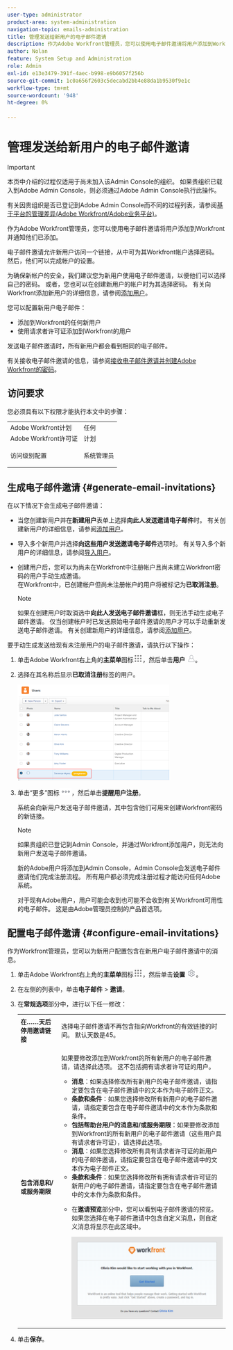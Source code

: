 ```yaml
---
user-type: administrator
product-area: system-administration
navigation-topic: emails-administration
title: 管理发送给新用户的电子邮件邀请
description: 作为Adobe Workfront管理员，您可以使用电子邮件邀请将用户添加到Workfront并通知他们已添加。
author: Nolan
feature: System Setup and Administration
role: Admin
exl-id: e13e3479-391f-4aec-b998-e9b6057f256b
source-git-commit: 1c0a656f2603c5decabd2bb4e88da1b9530f9e1c
workflow-type: tm+mt
source-wordcount: '948'
ht-degree: 0%

---
```


# 管理发送给新用户的电子邮件邀请

<!--
<p data-mc-conditions="QuicksilverOrClassic.Draft mode">*** DON'T DELETE, DRAFT OR HIDE THIS ARTICLE. IT IS LINKED TO THE PRODUCT, THROUGH THE CONTEXT SENSITIVE HELP LINKS. **</p>
-->

>[!IMPORTANT]
>
>本页中介绍的过程仅适用于尚未加入该Admin Console的组织。 如果贵组织已载入到Adobe Admin Console，则必须通过Adobe Admin Console执行此操作。
>
>有关因贵组织是否已登记到Adobe Admin Console而不同的过程列表，请参阅[基于平台的管理差异(Adobe Workfront/Adobe业务平台)](../../../administration-and-setup/get-started-wf-administration/actions-in-admin-console.md)。

作为Adobe Workfront管理员，您可以使用电子邮件邀请将用户添加到Workfront并通知他们已添加。

电子邮件邀请允许新用户访问一个链接，从中可为其Workfront帐户选择密码。 然后，他们可以完成帐户的设置。

为确保新帐户的安全，我们建议您为新用户使用电子邮件邀请，以便他们可以选择自己的密码。 或者，您也可以在创建新用户的帐户时为其选择密码。 有关向Workfront添加新用户的详细信息，请参阅[添加用户](../../../administration-and-setup/add-users/create-and-manage-users/add-users.md)。

您可以配置新用户电子邮件：

* 添加到Workfront的任何新用户
* 使用请求者许可证添加到Workfront的用户

发送电子邮件邀请时，所有新用户都会看到相同的电子邮件。

有关接收电子邮件邀请的信息，请参阅[接收电子邮件邀请并创建Adobe Workfront的密码](../../../workfront-basics/manage-your-account-and-profile/managing-your-workfront-account/receive-email-invitations.md)。

## 访问要求

您必须具有以下权限才能执行本文中的步骤：

<table style="table-layout:auto"> 
 <col> 
 <col> 
 <tbody> 
  <tr> 
   <td role="rowheader">Adobe Workfront计划</td> 
   <td>任何</td> 
  </tr> 
  <tr> 
   <td role="rowheader">Adobe Workfront许可证</td> 
   <td>计划</td> 
  </tr> 
  <tr> 
   <td role="rowheader">访问级别配置</td> 
   <td> <p>系统管理员</p> </td> 
  </tr> 
 </tbody> 
</table>

## 生成电子邮件邀请 {#generate-email-invitations}

在以下情况下会生成电子邮件邀请：

* 当您创建新用户并在&#x200B;**新建用户**&#x200B;表单上选择&#x200B;**向此人发送邀请电子邮件**&#x200B;时。 有关创建新用户的详细信息，请参阅[添加用户](../../../administration-and-setup/add-users/create-and-manage-users/add-users.md)。
* 导入多个新用户并选择&#x200B;**向这些用户发送邀请电子邮件**&#x200B;选项时。 有关导入多个新用户的详细信息，请参阅[导入用户](../../../administration-and-setup/add-users/create-and-manage-users/import-users.md)。
* 创建用户后，您可以为尚未在Workfront中注册帐户且尚未建立Workfront密码的用户手动生成邀请。\
  在Workfront中，已创建帐户但尚未注册帐户的用户将被标记为&#x200B;**已取消注册**。

  >[!NOTE]
  >
  >如果在创建用户时取消选中&#x200B;**向此人发送电子邮件邀请**&#x200B;框，则无法手动生成电子邮件邀请。 仅当创建帐户时已发送原始电子邮件邀请的用户才可以手动重新发送电子邮件邀请。 有关创建新用户的详细信息，请参阅[添加用户](../../../administration-and-setup/add-users/create-and-manage-users/add-users.md)。

要手动生成发送给现有未注册用户的电子邮件邀请，请执行以下操作：

1. 单击Adobe Workfront右上角的&#x200B;**主菜单**&#x200B;图标![](assets/main-menu-icon.png)，然后单击&#x200B;**用户** ![](assets/users-icon-in-main-menu.png)。
1. 选择在其名称后显示&#x200B;**已取消注册**&#x200B;标签的用户。

   ![](assets/unreg-user-qs-350x221.png)

1. 单击“更多”图标![](assets/more-icon.png)，然后单击&#x200B;**提醒用户注册**。

   系统会向新用户发送电子邮件邀请，其中包含他们可用来创建Workfront密码的新链接。

   >[!NOTE]
   >
   >如果贵组织已登记到Admin Console，并通过Workfront添加用户，则无法向新用户发送电子邮件邀请。
   >
   >新的Adobe用户将添加到Admin Console，Admin Console会发送电子邮件邀请他们完成注册流程。 所有用户都必须完成注册过程才能访问任何Adobe系统。
   >
   >对于现有Adobe用户，用户可能会收到也可能不会收到有关Workfront可用性的电子邮件。 这是由Adobe管理员控制的产品首选项。

## 配置电子邮件邀请 {#configure-email-invitations}

作为Workfront管理员，您可以为新用户配置包含在新用户电子邮件邀请中的消息。

1. 单击Adobe Workfront右上角的&#x200B;**主菜单**&#x200B;图标![](assets/main-menu-icon.png)，然后单击&#x200B;**设置** ![](assets/gear-icon-settings.png)。

1. 在左侧的列表中，单击&#x200B;**电子邮件** > **邀请**。

1. 在&#x200B;**常规选项**&#x200B;部分中，进行以下任一修改：

   <table style="table-layout:auto"> 
    <col> 
    <col> 
    <tbody> 
     <tr> 
      <td role="rowheader"><strong>在……天后停用邀请链接</strong> </td> 
      <td> <p>选择电子邮件邀请不再包含指向Workfront的有效链接的时间。 默认天数是45。</p> </td> 
     </tr> 
     <tr> 
      <td role="rowheader"><strong>包含消息和/或服务期限</strong> </td> 
      <td> <p>如果要修改添加到Workfront的所有新用户的电子邮件邀请，请选择此选项。 这不包括拥有请求者许可证的用户。</p> 
       <ul> 
        <li><strong>消息</strong>：如果选择修改所有新用户的电子邮件邀请，请指定要包含在电子邮件邀请中的文本作为电子邮件正文。</li> 
        <li><strong>条款和条件</strong>：如果您选择修改所有新用户的电子邮件邀请，请指定要包含在电子邮件邀请中的文本作为条款和条件。<br></li> 
        <li><strong>包括帮助台用户的消息和/或服务期限</strong>：如果要修改添加到Workfront的所有新用户的电子邮件邀请（这些用户具有请求者许可证），请选择此选项。</li> 
        <li><strong>消息</strong>：如果您选择修改所有具有请求者许可证的新用户的电子邮件邀请，请指定要包含在电子邮件邀请中的文本作为电子邮件正文。</li> 
        <li><strong>条款和条件</strong>：如果您选择修改所有拥有请求者许可证的新用户的电子邮件邀请，请指定要包含在电子邮件邀请中的文本作为条款和条件。<br></li> 
        <li> <p>在<strong>邀请预览</strong>部分中，您可以看到电子邮件邀请的预览。 如果您选择在电子邮件邀请中包含自定义消息，则自定义消息将显示在此区域中。</p> <p> <img src="assets/email-invitation-for-all-users-preview-qs-350x190.png" style="width: 350;height: 190;"> </p> </li> 
       </ul> </td> 
     </tr> 
    </tbody> 
   </table>

1. 单击&#x200B;**保存**。
